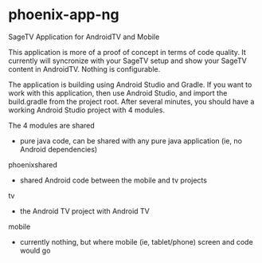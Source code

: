 # phoenix-app-ng
SageTV Application for AndroidTV and Mobile

This application is more of a proof of concept in terms of code quality.   It currently will syncronize with your SageTV setup and show your SageTV content in AndroidTV.   Nothing is configurable.

The application is building using Android Studio and Gradle.   If you want to work with this application, then use Android Studio, and import the build.gradle from the project root.  After several minutes, you should have a working Android Studio project with 4 modules.

The 4 modules are
shared
- pure java code, can be shared with any pure java application (ie, no Android dependencies)

phoenixshared
- shared Android code between the mobile and tv projects

tv
- the Android TV project with Android TV

mobile
- currently nothing, but where mobile (ie, tablet/phone) screen and code would go

